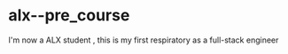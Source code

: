 # alx--pre_course
I'm now a ALX  student , this is my first respiratory as a full-stack    engineer
